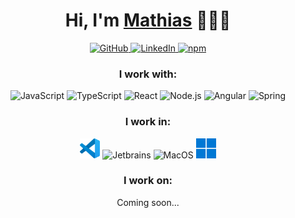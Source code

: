 <h1 align="center">Hi, I'm <a href="about:blank">Mathias</a> 🙋🏽‍♂️</h1>

<p align="center">
    <a href="https://github.com/404mat">
    <picture>
        <source media="(prefers-color-scheme: dark)" srcset="https://cdn.simpleicons.org/github/white">
        <img alt="GitHub" title="GitHub" height="32" width="32" style="margin:0 5 0 5" src="https://cdn.simpleicons.org/github">
    </picture>
    </a>
    <a href="https://www.linkedin.com/in/mathias-decaille">
    <img alt="LinkedIn" title="LinkedIn" height="32" width="32" style="margin:0 5 0 5" src="https://cdn.simpleicons.org/linkedin">
    </a>
    <a href="https://www.npmjs.com/~404mat">
    <img alt="npm" title="npm" height="32" width="32" style="margin:0 5 0 5" src="https://cdn.simpleicons.org/npm">
    </a>
</p>

<h3 align="center">I work with:</h3>
<p align="center">
    <img alt="JavaScript" title="JavaScript" height="32" width="32" style="margin:0 5 0 5" src="https://cdn.simpleicons.org/javascript">
    <img alt="TypeScript" title="TypeScript" height="32" width="32" style="margin:0 5 0 5" src="https://cdn.simpleicons.org/typescript">
    <img alt="React" title="React" height="32" width="32" style="margin:0 5 0 5" src="https://cdn.simpleicons.org/react">
    <img alt="Node.js" title="Node.js" height="32" width="32" style="margin:0 5 0 5" src="https://cdn.simpleicons.org/nodedotjs">
    <img alt="Angular" title="Angular" height="32" width="32" style="margin:0 5 0 5" src="https://cdn.simpleicons.org/angular/BD032D">
    <img alt="Spring" title="Spring" height="32" width="32" style="margin:0 5 0 5" src="https://cdn.simpleicons.org/spring">
</p>

<h3 align="center">I work in:</h3>
<p align="center">
    <img alt="vscode" title="vscode" height="32" width="32" style="margin:0 5 0 5" src="assets/vscode.svg">
    <img alt="Jetbrains" title="Jetbrains" height="32" width="32" style="margin:0 5 0 5" src="https://cdn.simpleicons.org/jetbrains/black/white">
    <img alt="MacOS" title="MacOs" height="32" width="32" style="margin:0 5 0 5" src="https://cdn.simpleicons.org/apple/black/white">
    <img alt="Windows" title="Windows" height="32" width="32" style="margin:0 5 0 5" src="assets/windows-logo.svg">
</p>

<h3 align="center">I work on:</h3>
<p align="center">Coming soon...</p>
